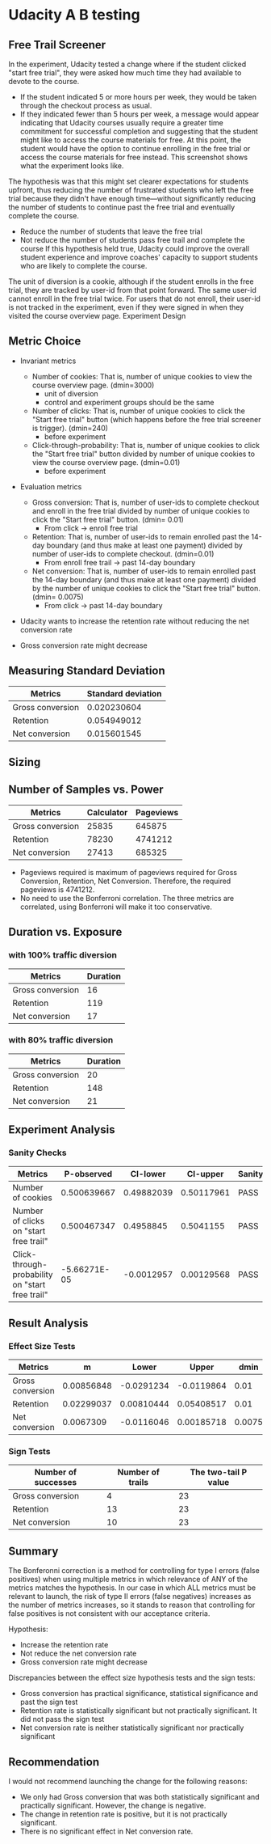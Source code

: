 # Udacity A B testing
## Free Trail Screener
In the experiment, Udacity tested a change where if the student clicked "start free trial", they were asked how much time they had available to devote to the course. 
- If the student indicated 5 or more hours per week, they would be taken through the checkout process as usual. 
- If they indicated fewer than 5 hours per week, a message would appear indicating that Udacity courses usually require a greater time commitment for successful completion and suggesting that the student might like to access the course materials for free. 
At this point, the student would have the option to continue enrolling in the free trial or access the course materials for free instead. This screenshot shows what the experiment looks like.

The hypothesis was that this might set clearer expectations for students upfront, thus reducing the number of frustrated students who left the free trial because they didn't have enough time—without significantly reducing the number of students to continue past the free trial and eventually complete the course. 
- Reduce the number of students that leave the free trial 
- Not reduce the number of students pass free trail and complete the course
If this hypothesis held true, Udacity could improve the overall student experience and improve coaches' capacity to support students who are likely to complete the course.

The unit of diversion is a cookie, although if the student enrolls in the free trial, they are tracked by user-id from that point forward. The same user-id cannot enroll in the free trial twice. For users that do not enroll, their user-id is not tracked in the experiment, even if they were signed in when they visited the course overview page.
Experiment Design

## Metric Choice
- Invariant metrics
    - Number of cookies: That is, number of unique cookies to view the course overview page. (dmin=3000) 
      - unit of diversion
      - control and experiment groups should be the same
  -	Number of clicks: That is, number of unique cookies to click the "Start free trial" button (which happens before the free trial screener is trigger). (dmin=240)
      - before experiment  
  - Click-through-probability: That is, number of unique cookies to click the "Start free trial" button divided by number of unique cookies to view the course overview page. (dmin=0.01)  
      - before experiment 

-	Evaluation metrics
    -	Gross conversion: That is, number of user-ids to complete checkout and enroll in the free trial divided by number of unique cookies to click the "Start free trial" button. (dmin= 0.01) 
        -	From click -> enroll free trial 
    -	Retention: That is, number of user-ids to remain enrolled past the 14-day boundary (and thus make at least one payment) divided by number of user-ids to complete checkout. (dmin=0.01)
        -	From enroll free trail -> past 14-day boundary
    -	Net conversion: That is, number of user-ids to remain enrolled past the 14-day boundary (and thus make at least one payment) divided by the number of unique cookies to click the "Start free trial" button. (dmin= 0.0075)
        -	From click -> past 14-day boundary
 
-	Udacity wants to increase the retention rate without reducing the net conversion rate
-	Gross conversion rate might decrease

## Measuring Standard Deviation

| Metrics          | Standard deviation |
| ------------- | ------------- |
| Gross conversion |    0.020230604     |
| Retention        |    0.054949012     |
| Net conversion   |    0.015601545     |

## Sizing
## Number of Samples vs. Power

| Metrics          | Calculator | Pageviews |
| ------------- | ------------- | --- |
| Gross conversion |    25835     | 645875 |
| Retention        |    78230     |4741212|
| Net conversion   |    27413	    |685325|

- Pageviews required is maximum of pageviews required for Gross Conversion, Retention, Net Conversion. Therefore, the required pageviews is 4741212.
- No need to use the Bonferroni correlation. The three metrics are correlated, using Bonferroni will make it too conservative.


## Duration vs. Exposure
### with 100% traffic diversion

| Metrics          | Duration |
| ------------- | ------------- |
| Gross conversion |    16     |
| Retention        |    119     |
| Net conversion   |    17	    |

### with 80% traffic diversion

| Metrics          | Duration |
| ------------- | ------------- |
| Gross conversion |    20     |
| Retention        |    148     |
| Net conversion   |    21	    |

## Experiment Analysis
### Sanity Checks
  
| Metrics |  P-observed | CI-lower|	CI-upper	|Sanity |
| ---------| ---- | ------------- |--|--|
|Number of cookies|	0.500639667|	0.49882039|	0.50117961|	PASS|
|Number of clicks on "start free trail"	|0.500467347	|0.4958845|	0.5041155|	PASS|
|Click-through-probability on "start free trail"|	-5.66271E-05|	-0.0012957|	0.00129568|	PASS|

## Result Analysis
### Effect Size Tests

| Metrics | 	m|	Lower|	Upper	|dmin	|Statistical|	Practical|
| ----|-----| ---- | -----|-------- |--|--|
|Gross conversion|	0.00856848	|-0.0291234|	-0.0119864|	0.01	|Yes|	Yes|
|Retention|	0.02299037|	0.00810444|0.05408517|	0.01|	Yes	|No|
|Net conversion	|0.0067309	|-0.0116046|	0.00185718|	0.0075|	No|	No|

### Sign Tests
	
|Number of successes	|Number of trails	|The two-tail P value |
| ---------| ---- | ------------- |
|Gross conversion|	4|	23|	0.0026|
|Retention|	13	|23	|0.6776|
|Net conversion	|10|	23|	0.6776|

## Summary
The Bonferonni correction is a method for controlling for type I errors (false positives) when using multiple metrics in which relevance of ANY of the metrics matches the hypothesis. In our case in which ALL metrics must be relevant to launch, the risk of type II errors (false negatives) increases as the number of metrics increases, so it stands to reason that controlling for false positives is not consistent with our acceptance criteria.

Hypothesis:
-	Increase the retention rate 
-	Not reduce the net conversion rate
-	Gross conversion rate might decrease

Discrepancies between the effect size hypothesis tests and the sign tests:
-	Gross conversion has practical significance, statistical significance and past the sign test
-	Retention rate is statistically significant but not practically significant. It did not pass the sign test
-	Net conversion rate is neither statistically significant nor practically significant

## Recommendation

I would not recommend launching the change for the following reasons:
- We only had Gross conversion that was both statistically significant and practically significant. However, the change is negative.
- The change in retention rate is positive, but it is not practically significant.
- There is no significant effect in Net conversion rate.

